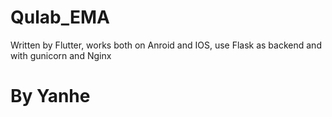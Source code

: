 # Qulab_EMA

Written by Flutter, works both on Anroid and IOS, use Flask as backend and with gunicorn and Nginx


# By Yanhe

